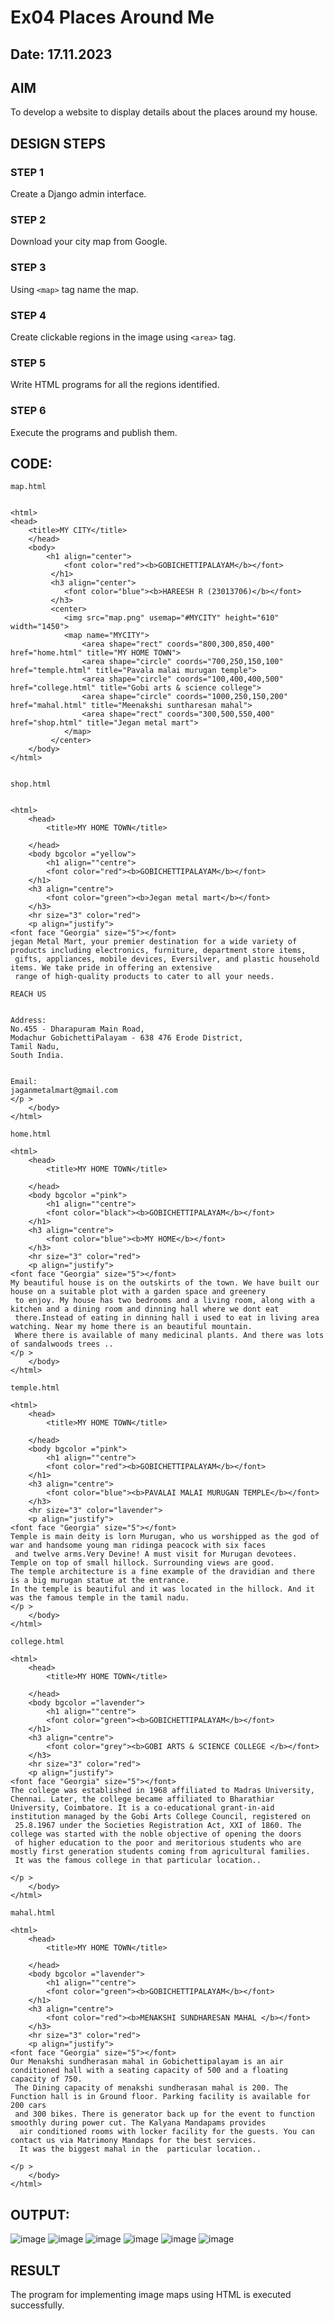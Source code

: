 # Ex04 Places Around Me
## Date: 17.11.2023

## AIM
To develop a website to display details about the places around my house.

## DESIGN STEPS

### STEP 1
Create a Django admin interface.

### STEP 2
Download your city map from Google.

### STEP 3
Using ```<map>``` tag name the map.

### STEP 4
Create clickable regions in the image using ```<area>``` tag.

### STEP 5
Write HTML programs for all the regions identified.

### STEP 6
Execute the programs and publish them.

## CODE:
```
map.html


<html>
<head>
    <title>MY CITY</title>
    </head>
    <body>
        <h1 align="center">
            <font color="red"><b>GOBICHETTIPALAYAM</b></font>
         </h1>
         <h3 align="center">
            <font color="blue"><b>HAREESH R (23013706)</b></font>
         </h3>
         <center>
            <img src="map.png" usemap="#MYCITY" height="610" width="1450">
            <map name="MYCITY">
                <area shape="rect" coords="800,300,850,400" href="home.html" title="MY HOME TOWN">
                <area shape="circle" coords="700,250,150,100" href="temple.html" title="Pavala malai murugan temple">
                <area shape="circle" coords="100,400,400,500" href="college.html" title="Gobi arts & science college">
                <area shape="circle" coords="1000,250,150,200" href="mahal.html" title="Meenakshi suntharesan mahal">
                <area shape="rect" coords="300,500,550,400" href="shop.html" title="Jegan metal mart">
            </map>
         </center>
    </body>
</html>


shop.html


<html>
    <head>
        <title>MY HOME TOWN</title>

    </head>
    <body bgcolor ="yellow">
        <h1 align=""centre">
        <font color="red"><b>GOBICHETTIPALAYAM</b></font>
    </h1>
    <h3 align="centre">
        <font color="green"><b>Jegan metal mart</b></font>
    </h3>
    <hr size="3" color="red">
    <p align="justify">
<font face "Georgia" size="5"></font>
jegan Metal Mart, your premier destination for a wide variety of products including electronics, furniture, department store items,
 gifts, appliances, mobile devices, Eversilver, and plastic household items. We take pride in offering an extensive 
 range of high-quality products to cater to all your needs.

REACH US


Address:
No.455 - Dharapuram Main Road,
Modachur GobichettiPalayam - 638 476 Erode District,
Tamil Nadu,
South India.


Email:
jaganmetalmart@gmail.com
</p >
    </body>
</html>

home.html

<html>
    <head>
        <title>MY HOME TOWN</title>

    </head>
    <body bgcolor ="pink">
        <h1 align=""centre">
        <font color="black"><b>GOBICHETTIPALAYAM</b></font>
    </h1>
    <h3 align="centre">
        <font color="blue"><b>MY HOME</b></font>
    </h3>
    <hr size="3" color="red">
    <p align="justify">
<font face "Georgia" size="5"></font>
My beautiful house is on the outskirts of the town. We have built our house on a suitable plot with a garden space and greenery
 to enjoy. My house has two bedrooms and a living room, along with a kitchen and a dining room and dinning hall where we dont eat
 there.Instead of eating in dinning hall i used to eat in living area watching. Near my home there is an beautiful mountain.
 Where there is available of many medicinal plants. And there was lots of sandalwoods trees ..
</p >
    </body>
</html>

temple.html

<html>
    <head>
        <title>MY HOME TOWN</title>

    </head>
    <body bgcolor ="pink">
        <h1 align=""centre">
        <font color="red"><b>GOBICHETTIPALAYAM</b></font>
    </h1>
    <h3 align="centre">
        <font color="blue"><b>PAVALAI MALAI MURUGAN TEMPLE</b></font>
    </h3>
    <hr size="3" color="lavender">
    <p align="justify">
<font face "Georgia" size="5"></font>
Temple is main deity is lorn Murugan, who us worshipped as the god of war and handsome young man ridinga peacock with six faces
 and twelve arms.Very Devine! A must visit for Murugan devotees. Temple on top of small hillock. Surrounding views are good.
The temple architecture is a fine example of the dravidian and there is a big murugan statue at the entrance.
In the temple is beautiful and it was located in the hillock. And it was the famous temple in the tamil nadu.
</p >
    </body>
</html>

college.html

<html>
    <head>
        <title>MY HOME TOWN</title>

    </head>
    <body bgcolor ="lavender">
        <h1 align=""centre">
        <font color="green"><b>GOBICHETTIPALAYAM</b></font>
    </h1>
    <h3 align="centre">
        <font color="grey"><b>GOBI ARTS & SCIENCE COLLEGE </b></font>
    </h3>
    <hr size="3" color="red">
    <p align="justify">
<font face "Georgia" size="5"></font>
The college was established in 1968 affiliated to Madras University, Chennai. Later, the college became affiliated to Bharathiar 
University, Coimbatore. It is a co-educational grant-in-aid institution managed by the Gobi Arts College Council, registered on
 25.8.1967 under the Societies Registration Act, XXI of 1860. The college was started with the noble objective of opening the doors 
 of higher education to the poor and meritorious students who are mostly first generation students coming from agricultural families.
 It was the famous college in that particular location..

</p >
    </body>
</html>

mahal.html

<html>
    <head>
        <title>MY HOME TOWN</title>

    </head>
    <body bgcolor ="lavender">
        <h1 align=""centre">
        <font color="green"><b>GOBICHETTIPALAYAM</b></font>
    </h1>
    <h3 align="centre">
        <font color="red"><b>MENAKSHI SUNDHARESAN MAHAL </b></font>
    </h3>
    <hr size="3" color="red">
    <p align="justify">
<font face "Georgia" size="5"></font>
Our Menakshi sundherasan mahal in Gobichettipalayam is an air conditioned hall with a seating capacity of 500 and a floating capacity of 750.
 The Dining capacity of menakshi sundherasan mahal is 200. The Function hall is in Ground floor. Parking facility is available for 200 cars 
 and 300 bikes. There is generator back up for the event to function smoothly during power cut. The Kalyana Mandapams provides
  air conditioned rooms with locker facility for the guests. You can contact us via Matrimony Mandaps for the best services.
  It was the biggest mahal in the  particular location..

</p >
    </body>
</html>
```

## OUTPUT:
![image](https://github.com/gifty003/NearMe/assets/145822352/9696ca3d-0acf-4369-a61e-322c984f6847)
![image](https://github.com/gifty003/NearMe/assets/145822352/ec90169a-4d04-4587-b5c4-1304bef07f60)
![image](https://github.com/gifty003/NearMe/assets/145822352/2ed01ba6-05c0-4360-bbe3-e30c08d0ef24)
![image](https://github.com/gifty003/NearMe/assets/145822352/4afb8a40-be3c-4e38-b276-569f6eab4e6f)
![image](https://github.com/gifty003/NearMe/assets/145822352/04645b4b-4f5e-4bf6-bade-b978a264e256)
![image](https://github.com/gifty003/NearMe/assets/145822352/c2b0ee9d-ffee-4bf4-87a0-921e630ee80c)








## RESULT
The program for implementing image maps using HTML is executed successfully.
